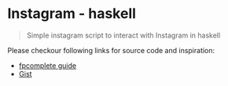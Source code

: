 # Instagram - haskell 
> Simple instagram script to interact with Instagram in haskell

Please checkour following links for source code and inspiration: 

- [fpcomplete guide](https://www.fpcomplete.com/school/starting-with-haskell/libraries-and-frameworks/text-manipulation/json)
- [Gist](https://gist.github.com/qzchenwl/2351071)